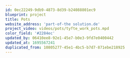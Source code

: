 ```yaml
---
id: 0ec22249-9db9-4873-8d39-b24088801ec9
blueprint: project
title: Pots
website_address: 'part-of-the solution.de'
project_video: videos/pots/tyfte_work_pots.mpd
color_field: '#2284ec'
updated_by: 06410ee8-92e1-45e7-b0e3-9fd7e0400442
updated_at: 1695567241
duplicated_from: 10805277-45e1-4bc5-b7d7-871ebe218925
---
```

